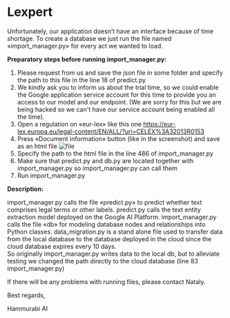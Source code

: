 # Lexpert

Unfortunately, our application doesn’t have an interface because of time shortage. To create a database we just run the file named «import_manager.py» for every act we wanted to load.

**Preparatory steps before running import_manager.py:**
1. Please request from us and save the json file in some folder and specify the path to this file in the line 18 of predict.py
2. We kindly ask you to inform us about the trial time, so we could enable the Google application service account for this time to provide you an access to our model and our endpoint. (We are sorry for this but we are being hacked so we can't have our service account being enabled all the time).  
3. Open a regulation on «eur-lex» like this one https://eur-lex.europa.eu/legal-content/EN/ALL/?uri=CELEX%3A32013R0153
4. Press «Document information» button (like in the screenshot) and save as an html file ![file](https://user-images.githubusercontent.com/59837137/104319219-9fd01d80-54f1-11eb-85b9-0458169c3760.png)  
5. Specify the path to the html file in the line 486 of import_manager.py 
6. Make sure that predict.py and db.py are located together with import_manager.py so import_manager.py can call them
7. Run import_manager.py

**Description:**

import_manager.py calls the file «predict.py» to predict whether text comprises legal terms or other labels. predict.py calls the text entity extraction model deployed on the Google AI Platform. import_manager.py calls the file «db» for modeling database nodes and relationships into Python classes.
data_migration.py is a stand alone file used to transfer data from the local database to the database deployed in the cloud since the cloud database expires every 10 days.  
So originally import_manager.py writes data to the local db, but to alleviate testing we changed the path directly to the cloud database (line 83 import_manager.py)
 
If there will be any problems with running files, please contact Nataly.

Best regards, 

Hammurabi AI
